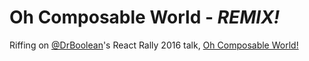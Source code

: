 # Oh Composable World - _REMIX!_
Riffing on [@DrBoolean](https://github.com/DrBoolean)'s React Rally 2016 talk, [Oh Composable World!](https://youtu.be/SfWR3dKnFIo)
